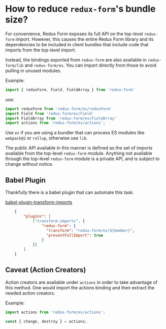 # How to reduce  `redux-form`'s bundle size?

For convenience, Redux Form exposes its full API on the top-level `redux-form` import. 
However, this causes the entire Redux Form library and its dependencies to be included in client bundles that 
include code that imports from the top-level import.

Instead, the bindings exported from `redux-form` are also available in `redux-form/lib` and `redux-form/es`. 
You can import directly from those to avoid pulling in unused modules. 

Example:
```js
import { reduxForm, Field, FieldArray } from 'redux-form'
```

use:

```js
import reduxForm from 'redux-form/es/reduxForm'
import Field from 'redux-form/es/Field'
import FieldArray from 'redux-form/es/FieldArray'
import actions from 'redux-form/es/actions';
```


Use `es` if you are using a bundler that can process ES modules like `webpack@2` or `rollup`, otherwise use `lib`.

The public API available in this manner is defined as the set of imports available from the top-level `redux-form` module.
Anything not available through the top-level `redux-form` module is a private API, and is subject to change without notice.

## Babel Plugin

Thankfully there is a babel plugin that can automate this task.


[babel-plugin-transform-imports](https://www.npmjs.com/package/babel-plugin-transform-imports)


```json
    {
        "plugins": [
            ["transform-imports", {
                "redux-form": {
                  "transform": "redux-form/es/${member}",
                  "preventFullImport": true
                }
            }]
        ]
    }
```

## Caveat (Action Creators)

Action creators are available under `actions` in order to take advantage of this method.
One would import the actions binding and then extract the needed action creators.

Example:

```js
import actions from 'redux-form/es/actions';

const { change, destroy } = actions;
```
